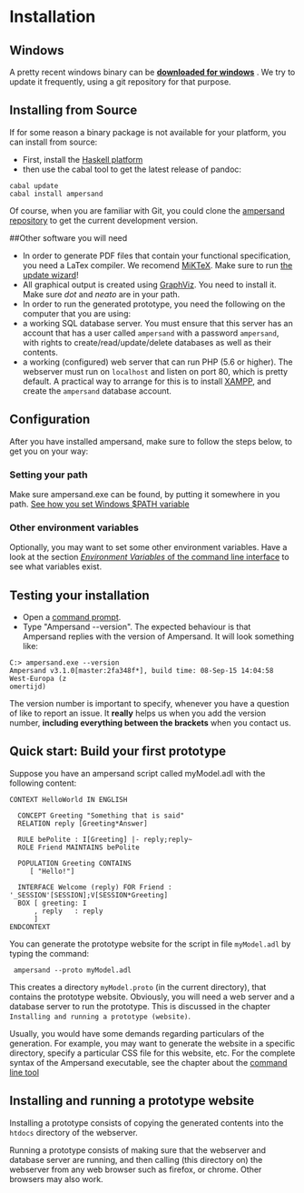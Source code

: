 # Installation



## Windows
A pretty recent windows binary can be **[downloaded for windows](https://cdn.rawgit.com/AmpersandTarski/webFiles/master/executables/windows/ampersand.exe)** . We try to update it frequently, using a git repository for that purpose. 

## Installing from Source
If for some reason a binary package is not available for your platform, you can install from source:

 * First, install the [Haskell platform](https://www.haskell.org/platform/)
 * then use the cabal tool to get the latest release of pandoc:

```
cabal update
cabal install ampersand
```

Of course, when you are familiar with Git, you could clone the [ampersand repository](https://github.com/AmpersandTarski/ampersand) to get the current development version.  


##Other software you will need
* In order to generate PDF files that contain your functional specification, you need a LaTex compiler. We recomend [MiKTeX](http://miktex.org/). Make sure to run [the update wizard](http://miktex.org/howto/update-miktex)!
* All graphical output is created using [GraphViz](http://www.graphviz.org/). You need to install it. Make sure *dot* and *neato* are in your path.
* In order to run the generated prototype, you need the following on the computer that you are using:
 * a working SQL database server. You must ensure that this server has an account that has a user called `ampersand` with a password `ampersand`, with rights to create/read/update/delete databases as well as their contents.
 * a working (configured) web server that can run PHP (5.6 or higher). The webserver must run on `localhost` and listen on port 80, which is pretty default.
A practical way to arrange for this is to install [XAMPP](https://www.apachefriends.org/download.html), and create the `ampersand` database account.


## Configuration

After you have installed ampersand, make sure to follow the steps below, to get you on your way:

### Setting your path
Make sure ampersand.exe can be found, by putting it somewhere in you path. [See how you set Windows $PATH variable](http://youtu.be/9UFNdFw9KHs)

### Other environment variables
Optionally, you may want to set some other environment variables. Have a look at the section [*Environment Variables* of the command line interface](../command-line-interface/command-line-interface) to see what variables exist.


## Testing your installation
 * Open a [command prompt](http://www.c3scripts.com/tutorials/msdos/open-window.html).
 * Type "Ampersand --version". The expected behaviour is that Ampersand replies with the version of Ampersand. It will look something like:
```
C:> ampersand.exe --version
Ampersand v3.1.0[master:2fa348f*], build time: 08-Sep-15 14:04:58 West-Europa (z
omertijd)
```
The version number is important to specify, whenever you have a question of like to report an issue. It **really** helps us when you add the version number, **including everything between the brackets** when you contact us.

## Quick start: Build your first prototype

Suppose you have an ampersand script called myModel.adl with the following content:

```
CONTEXT HelloWorld IN ENGLISH

  CONCEPT Greeting "Something that is said"
  RELATION reply [Greeting*Answer] 
  
  RULE bePolite : I[Greeting] |- reply;reply~
  ROLE Friend MAINTAINS bePolite

  POPULATION Greeting CONTAINS
     [ "Hello!"]

  INTERFACE Welcome (reply) FOR Friend : '_SESSION'[SESSION];V[SESSION*Greeting]
  BOX [ greeting: I
      , reply   : reply
      ]
ENDCONTEXT
```

You can generate the prototype website for the script in file `myModel.adl` by typing the command:

     ampersand --proto myModel.adl

This creates a directory `myModel.proto` (in the current directory), that contains the prototype website. Obviously, you will need a web server and a database server to run the prototype. This is discussed in the chapter `Installing and running a prototype (website)`.

Usually, you would have some demands regarding particulars of the generation. For example, you may want to generate the website in a specific directory, specify a particular CSS file for this website, etc. For the complete syntax of the Ampersand executable, see the chapter about the [command line tool](commandLineTool/commandlinetool.md)


## Installing and running a prototype website
Installing a prototype consists of copying the generated contents into the `htdocs` directory of the webserver. 

Running a prototype consists of making sure that the webserver and database server are running, and then calling (this directory on) the webserver from any web browser such as firefox, or chrome. Other browsers may also work.
